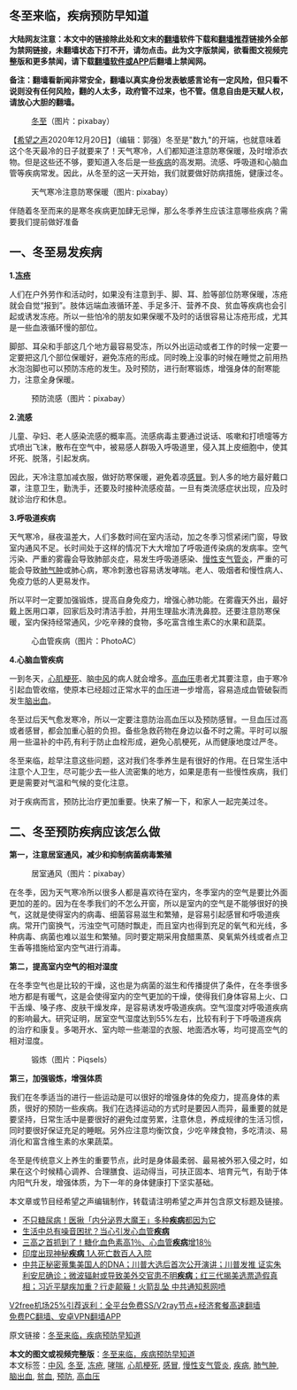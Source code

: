  <h2>冬至来临，疾病预防早知道</h2> <p class="notice"><b>大陆网友注意：本文中的链接除此处和文末的<a href="https://github.com/bannedbook/fanqiang" >翻墙</a>软件下载和<a href="https://github.com/killgcd/justmysocks/blob/master/README.md">翻墙推荐</a>链接外全部为禁网链接，未翻墙状态下打不开，请勿点击。此为文字版禁闻，欲看图文视频完整版和更多禁闻，请下载<a href="https://github.com/bannedbook/fanqiang">翻墙软件或APP</a>后翻墙上禁闻网。</p><p>备注：翻墙看新闻非常安全，翻墙以真实身份发表敏感言论有一定风险，但只看不说则没有任何风险，翻的人太多，政府管不过来，也不管。信息自由是天赋人权，请放心大胆的翻墙。</b></p>  <div class="entry"> <figure><figcaption><a href="https://www.bannedbook.org/bnews/tag/%E5%86%AC%E8%87%B3/" class="st_tag internal_tag" rel="tag" title="标签 冬至 下的日志">冬至</a>（图片：pixabay）</figcaption></figure> <p>【<span class='wp_keywordlink_affiliate'><a href="https://www.soundofhope.org" title="希望之声" target="_blank">希望之声</a></span>2020年12月20日】（编辑：郭强）冬至是&quot;数九&quot;的开端，也就意味着这个冬天最冷的日子就要来了！天气寒冷，人们都知道注意防寒保暖，及时增添衣物。但是这些还不够，要知道入冬后是一些<a href="https://www.bannedbook.org/bnews/tag/%e7%96%be%e7%97%85/" class="st_tag internal_tag" rel="tag" title="标签 疾病 下的日志">疾病</a>的高发期。流感、呼吸道和心脑血管等疾病常发。因此，从冬至的这一天开始，我们就要做好防病措施，健康过冬。</p> <figure><figcaption>天气寒冷注意防寒保暖（图片: pixabay）</figcaption></figure> <p>伴随着冬至而来的是寒冬疾病更加肆无忌惮，那么冬季养生应该注意哪些疾病？需要我们提前做好准备</p> <h2>一、冬至易发疾病</h2> <p><strong>1.<a href="https://www.bannedbook.org/bnews/tag/%e5%86%bb%e7%96%ae/" class="st_tag internal_tag" rel="tag" title="标签 冻疮 下的日志">冻疮</a></strong></p> <p>人们在户外劳作和活动时，如果没有注意到手、脚、耳、脸等部位防寒保暖，冻疮就会自觉“报到”。肢体远端血液循环差、手足多汗、营养不良、贫血等疾病也会引起或诱发冻疮。所以一些怕冷的朋友如果保暖不及时的话很容易让冻疮形成，尤其是一些血液循环慢的部位。</p> <p>脚部、耳朵和手部这几个地方最容易受冻，所以外出运动或者工作的时候一定要一定要把这几个部位保暖好，避免冻疮的形成。同时晚上没事的时候在睡觉之前用热水泡泡脚也可以预防冻疮的发生。及时预防，进行耐寒锻炼，增强身体的耐寒能力，注意全身保暖。</p> <figure><figcaption>预防流感（图片：pixabay）</figcaption></figure> <p><strong>2.流感</strong></p>  <p>儿童、孕妇、老人感染流感的概率高。流感病毒主要通过说话、咳嗽和打喷嚏等方式喷出飞沫，散布在空气中，被易感人群吸入呼吸道里，侵入其上皮细胞中，使其坏死、脱落，引起发病。</p> <p>因此，天冷注意加减衣服，做好防寒保暖，避免着凉<a href="https://www.bannedbook.org/bnews/tag/%E6%84%9F%E5%86%92/" class="st_tag internal_tag" rel="tag" title="标签 感冒 下的日志">感冒</a>。到人多的地方最好戴口罩，注意卫生，勤洗手，还要及时接种流感疫苗。一旦有类流感症状出现，应及时就诊治疗和休息。</p> <p><strong>3.呼吸道疾病</strong></p> <p>天气寒冷，昼夜温差大，人们多数时间在室内活动，加之冬季习惯紧闭门窗，导致室内通风不足。长时间处于这样的情况下大大增加了呼吸道传染病的发病率。空气污染、严重的雾霾会导致肺部炎症，易发生呼吸道感染、<a href="https://www.bannedbook.org/bnews/tag/%e6%85%a2%e6%80%a7%e6%94%af%e6%b0%94%e7%ae%a1%e7%82%8e/" class="st_tag internal_tag" rel="tag" title="标签 慢性支气管炎 下的日志">慢性支气管炎</a>，严重的可能会导致<a href="https://www.bannedbook.org/bnews/tag/%e8%82%ba%e6%b0%94%e8%82%bf/" class="st_tag internal_tag" rel="tag" title="标签 肺气肿 下的日志">肺气肿</a>或肺心病，寒冷刺激也容易诱发哮喘。老人、吸烟者和慢性病人、免疫力低的人更易发作。</p> <p>所以平时一定要加强锻炼，提高自身免疫力，增强心肺功能。在雾霾天外出，最好戴上医用口罩，回家后及时清洁手脸，并用生理盐水清洗鼻腔。还要注意防寒保暖，室内保持经常通风，少吃辛辣的食物，多吃富含维生素C的水果和蔬菜。</p> <figure><figcaption>心血管疾病（图片：PhotoAC）</figcaption></figure> <p><strong>4.心脑血管疾病</strong></p>  <p>一到冬天，<a href="https://www.bannedbook.org/bnews/tag/%e5%bf%83%e8%82%8c%e6%a2%97%e6%ad%bb/" class="st_tag internal_tag" rel="tag" title="标签 心肌梗死 下的日志">心肌梗死</a>、脑<a href="https://www.bannedbook.org/bnews/tag/%E4%B8%AD%E9%A3%8E/" class="st_tag internal_tag" rel="tag" title="标签 中风 下的日志">中风</a>的病人就会增多。<a href="https://www.bannedbook.org/bnews/tag/%e9%ab%98%e8%a1%80%e5%8e%8b/" class="st_tag internal_tag" rel="tag" title="标签 高血压 下的日志">高血压</a>患者尤其要注意，由于寒冷引起血管收缩，使原本已经超过正常水平的血压进一步增高，容易造成血管破裂而发生<a href="https://www.bannedbook.org/bnews/tag/%E8%84%91%E5%87%BA%E8%A1%80/" class="st_tag internal_tag" rel="tag" title="标签 脑出血 下的日志">脑出血</a>。</p> <p>冬至过后天气愈发寒冷，所以一定要注意防治高血压以及预防感冒。一旦血压过高或者感冒，都会加重心脏的负担。备些急救药物在身边以备不时之需。平时可以服用一些温补的中药,有利于防止血栓形成，避免心肌梗死，从而健康地度过严冬。</p> <p>冬至来临，趁早注意这些问题，这对我们冬季养生是有很好的作用。在日常生活中注意个人卫生，尽可能少去一些人流密集的地方，如果是患有一些慢性疾病，我们更是需要对气温和气候的变化注意。</p> <p>对于疾病而言，预防比治疗更加重要。快来了解一下，和家人一起完美过冬。</p> <h2>二、冬至预防疾病应该怎么做</h2> <p><strong>第一，注意居室通风，减少和抑制病菌病毒繁殖</strong></p> <figure><figcaption>居室通风（图片：pixabay）</figcaption></figure> <p>在冬季，因为天气寒冷所以很多人都是喜欢待在室内，冬季室内的空气是要比外面更加的差的。因为在冬季我们的不怎么开窗，所以是室内的空气是不能够很好的换气，这就是使得室内的病毒、细菌容易滋生和繁殖，是容易引起感冒和呼吸道疾病。常开门窗换气，污浊空气可随时飘走，而且室内也得到充足的氧气和光线，多种病毒、病菌也难以滋生和繁殖。同时要定期采用食醋熏蒸、臭氧紫外线或者点卫生香等措施给室内空气进行消毒。</p>  <p><strong>第二，提高室内空气的相对湿度</strong></p> <p>在冬季空气也是比较的干燥，这也是为病菌的滋生和传播提供了条件，在冬季很多地方都是有暖气，这是会使得室内的空气更加的干燥，使得我们身体容易上火、口干舌燥、嗓子疼、皮肤干燥发痒，是容易诱发呼吸道疾病。空气湿度对呼吸道疾病的影响最大。研究证明，居室空气湿度达到55%左右，比较有利于下呼吸道疾病的治疗和康复。多喝开水、室内晾一些潮湿的衣服、地面洒水等，均可提高空气的相对湿度。</p> <figure><figcaption>锻炼（图片：Piqsels）</figcaption></figure> <p><strong>第三，加强锻炼，增强体质</strong></p> <p>我们在冬季适当的进行一些运动是可以很好的增强身体的免疫力，提高身体的素质，很好的预防一些疾病。我们在选择运动的方式时是要因人而异，最重要的就是要坚持，日常生活中是要很好的避免过度劳累，注意休息，养成规律的生活习惯，同时要很好保证充足的睡眠。另外应注意均衡饮食，少吃辛辣食物，多吃清淡、易消化和富含维生素的水果蔬菜。</p> <p>冬至是传统意义上养生的重要节点，此时是身体最柔弱、最易被外邪入侵之时，如果在这个时候精心调养、合理膳食、运动得当，可扶正固本、培育元气，有助于体内阳气升发，增强体质，为下一年的身体健康打下坚实基础。</p> <p>本文章或节目经希望之声编辑制作，转载请注明希望之声并包含原文标题及链接。</p>  <ul class='op-related-articles' title='相关阅读'> <li><a href='https://www.bannedbook.org/bnews/health/20201219/1450838.html' target='_blank'>不只糖尿病！医揪「内分泌界大魔王」多种<b>疾病</b>都因为它</a></li> <li><a href='https://www.bannedbook.org/bnews/health/20201214/1447280.html' target='_blank'>生活中总有噪音困扰？当心引发心血管<b>疾病</b></a></li> <li><a href='https://www.bannedbook.org/bnews/health/20201213/1446913.html' target='_blank'>三高之首抓到了！糖化血色素高1％、心血管<b>疾病</b>增18％</a></li> <li><a href='https://www.bannedbook.org/bnews/baitai/20201209/1444590.html' target='_blank'>印度出现神秘<b>疾病</b> 1人死亡数百人入院</a></li> <li><a href='https://www.bannedbook.org/bnews/bannedvideo/20201207/1443660.html' target='_blank'>中共正秘密蒐集美国人的DNA；川普大选后首次公开演讲；川普发推 证实朱利安尼确诊；微波辐射或导致美外交官患不明<b>疾病</b>；红三代揭美选票造假真相；习近平腿疾加重？行走颠簸！火箭乱坠   中共通知惹网喷</a></li> </ul> <p class="texttj"> <a href="https://www.bannedbook.org/forum23/topic22702.html" target="_blank">V2free机场25%引荐返利：全平台免费SS/V2ray节点+经济套餐高速翻墙</a><br/> <a href="https://github.com/bannedbook/fanqiang/wiki/%E7%A6%81%E9%97%BB%E7%BD%91%E5%AE%89%E5%8D%93%E7%BF%BB%E5%A2%99%E6%96%B0%E9%97%BBAPP" target="_blank">免费PC翻墙、安卓VPN翻墙APP</a></p><p>原文链接：<a class="src_link"  href="https://www.soundofhope.org/post/455527" target="_blank">冬至来临，疾病预防早知道</a></p><a name='sharetosocial'></a>       <div><b>本文的图文或视频完整版</b>：<a href='https://www.bannedbook.org/bnews/comments/20201221/1451867.html'>冬至来临，疾病预防早知道</a></div>  </div><!--END ENTRY--> <div class="postfooter"> <div>本文标签：<a href="https://www.bannedbook.org/bnews/tag/%E4%B8%AD%E9%A3%8E/" rel="tag">中风</a>, <a href="https://www.bannedbook.org/bnews/tag/%E5%86%AC%E8%87%B3/" rel="tag">冬至</a>, <a href="https://www.bannedbook.org/bnews/tag/%e5%86%bb%e7%96%ae/" rel="tag">冻疮</a>, <a href="https://www.bannedbook.org/bnews/tag/%E5%93%AE%E5%96%98/" rel="tag">哮喘</a>, <a href="https://www.bannedbook.org/bnews/tag/%e5%bf%83%e8%82%8c%e6%a2%97%e6%ad%bb/" rel="tag">心肌梗死</a>, <a href="https://www.bannedbook.org/bnews/tag/%E6%84%9F%E5%86%92/" rel="tag">感冒</a>, <a href="https://www.bannedbook.org/bnews/tag/%e6%85%a2%e6%80%a7%e6%94%af%e6%b0%94%e7%ae%a1%e7%82%8e/" rel="tag">慢性支气管炎</a>, <a href="https://www.bannedbook.org/bnews/tag/%e7%96%be%e7%97%85/" rel="tag">疾病</a>, <a href="https://www.bannedbook.org/bnews/tag/%e8%82%ba%e6%b0%94%e8%82%bf/" rel="tag">肺气肿</a>, <a href="https://www.bannedbook.org/bnews/tag/%E8%84%91%E5%87%BA%E8%A1%80/" rel="tag">脑出血</a>, <a href="https://www.bannedbook.org/bnews/tag/%E8%B4%AB%E8%A1%80/" rel="tag">贫血</a>, <a href="https://www.bannedbook.org/bnews/tag/%E9%A2%84%E9%98%B2/" rel="tag">预防</a>, <a href="https://www.bannedbook.org/bnews/tag/%e9%ab%98%e8%a1%80%e5%8e%8b/" rel="tag">高血压</a></div>  </div><!--END POSTFOOTER--> 